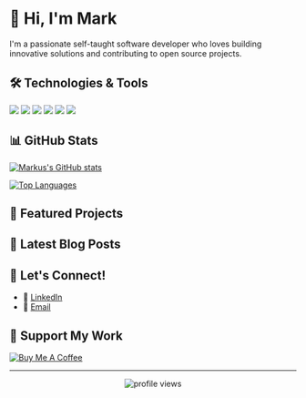 # 👋 Hi, I'm Mark

I'm a passionate self-taught software developer who loves building innovative solutions and contributing to open source projects.

## 🛠️ Technologies & Tools

![](https://img.shields.io/badge/Code-JavaScript-informational?style=flat&logo=javascript&logoColor=white&color=2bbc8a)
![](https://img.shields.io/badge/Code-Python-informational?style=flat&logo=python&logoColor=white&color=2bbc8a)
![](https://img.shields.io/badge/Code-React-informational?style=flat&logo=react&logoColor=white&color=2bbc8a)
![](https://img.shields.io/badge/Tools-Docker-informational?style=flat&logo=docker&logoColor=white&color=2bbc8a)
![](https://img.shields.io/badge/Tools-Kubernetes-informational?style=flat&logo=kubernetes&logoColor=white&color=2bbc8a)
![](https://img.shields.io/badge/Cloud-AWS-informational?style=flat&logo=amazon-aws&logoColor=white&color=2bbc8a)

## 📊 GitHub Stats

[![Markus's GitHub stats](https://github-readme-stats.vercel.app/api?username=markusreadius&show_icons=true&theme=radical)](https://github.com/markusreadius)

[![Top Languages](https://github-readme-stats.vercel.app/api/top-langs/?username=markusreadius&layout=compact&theme=radical)](https://github.com/markusreadius)

## 🚀 Featured Projects


## 📝 Latest Blog Posts

## 🤝 Let's Connect!

- 💼 [LinkedIn](https://linkedin.com/in/www.linkedin.com/in/mark-a-read)
- 📧 [Email](mailto:read.a.mark@gmail.com)

## 🌟 Support My Work

[![Buy Me A Coffee](https://img.shields.io/badge/Buy%20Me%20A%20Coffee-Support-yellow.svg?style=for-the-badge&logo=buy-me-a-coffee)](https://www.buymeacoffee.com/markusreadius)

---

<p align="center">
  <img src="https://komarev.com/ghpvc/?username=markusreadius&label=Profile%20views&color=0e75b6&style=flat" alt="profile views" />
</p>

<!--
**MarkusReadius/MarkusReadius** is a ✨ _special_ ✨ repository because its `README.md` appears on your GitHub profile.
-->
